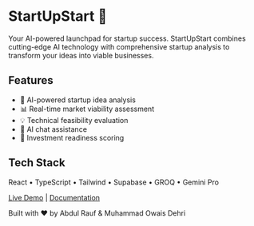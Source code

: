 # StartUpStart 🚀

Your AI-powered launchpad for startup success. StartUpStart combines cutting-edge AI technology with comprehensive startup analysis to transform your ideas into viable businesses.

## Features
- 🤖 AI-powered startup idea analysis
- 📊 Real-time market viability assessment
- 💡 Technical feasibility evaluation
- 💬 AI chat assistance
- 🎯 Investment readiness scoring

## Tech Stack
React • TypeScript • Tailwind • Supabase • GROQ • Gemini Pro

[Live Demo](https://startupstart.vercel.app) | [Documentation](https://docs.startupstart.com)

Built with ❤️ by Abdul Rauf & Muhammad Owais Dehri

